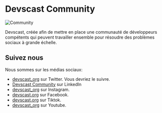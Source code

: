 # Devscast Community

![Community](https://github.com/devscast/.github/blob/master/profile/community.png?raw=true)

Devscast, créée afin de mettre en place une communauté de développeurs compétents qui peuvent travailler ensemble pour résoudre des problèmes sociaux à grande échelle. 


## Suivez nous

Nous sommes sur les médias sociaux:

- [devscast_org](https://twitter.com/devscast_org) sur Twitter. Vous devriez le suivre.
- [Devscast Community](https://www.linkedin.com/company/devscast-community/) sur LinkedIn
- [devscast_org](https://www.instagram.com/devscast_org/) sur Instagram.
- [devscast.org](https://web.facebook.com/devscast.org/) sur Facebook.
- [devscast.org](https://tiktok.com/devscast_org/) sur Tiktok.
- [devscast_org](https://www.youtube.com/@devscast_org) sur Youtube.
